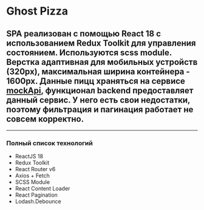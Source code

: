 # Ghost Pizza

## SPA реализован с помощью React 18 с использованием Redux Toolkit для управления состоянием. Используются scss module. Верстка адаптивная для мобильных устройств (320px), максимальная ширина контейнера - 1600px. Данные пицц храняться на сервисе [mockApi](https://mockapi.io/), функционал backend предоставляет данный сервис. У него есть свои недостатки, поэтому фильтрация и пагинация работает не совсем корректно.

---

### Полный список технологий

- ReactJS 18
- Redux Toolkit
- React Router v6
- Axios + Fetch
- SCSS Module
- React Content Loader
- React Pagination
- Lodash.Debounce
